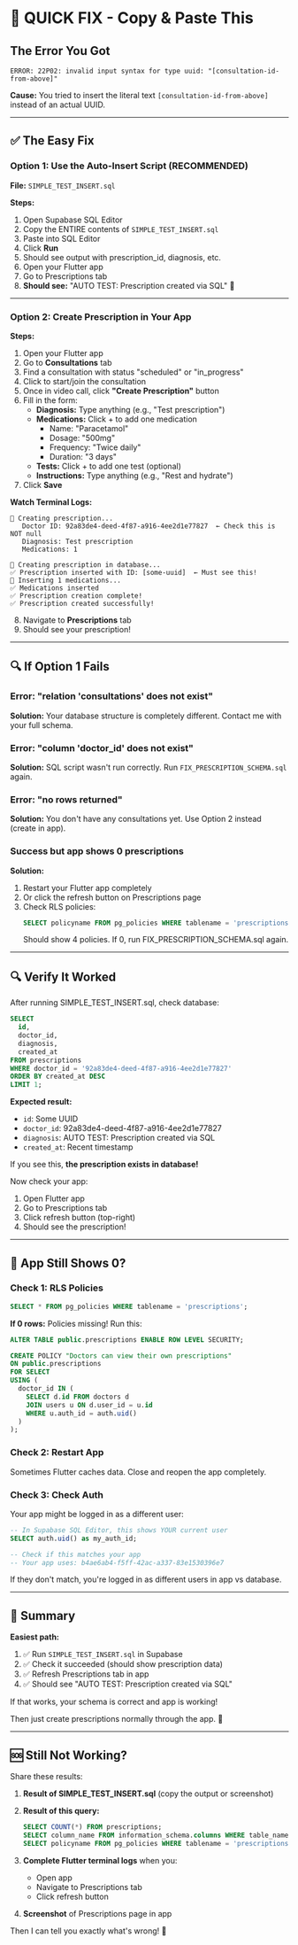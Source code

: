 # 🚀 QUICK FIX - Copy & Paste This

## The Error You Got

```
ERROR: 22P02: invalid input syntax for type uuid: "[consultation-id-from-above]"
```

**Cause:** You tried to insert the literal text `[consultation-id-from-above]` instead of an actual UUID.

---

## ✅ The Easy Fix

### Option 1: Use the Auto-Insert Script (RECOMMENDED)

**File:** `SIMPLE_TEST_INSERT.sql`

**Steps:**

1. Open Supabase SQL Editor
2. Copy the ENTIRE contents of `SIMPLE_TEST_INSERT.sql`
3. Paste into SQL Editor
4. Click **Run**
5. Should see output with prescription_id, diagnosis, etc.
6. Open your Flutter app
7. Go to Prescriptions tab
8. **Should see:** "AUTO TEST: Prescription created via SQL" 🎉

---

### Option 2: Create Prescription in Your App

**Steps:**

1. Open your Flutter app
2. Go to **Consultations** tab
3. Find a consultation with status "scheduled" or "in_progress"
4. Click to start/join the consultation
5. Once in video call, click **"Create Prescription"** button
6. Fill in the form:
   - **Diagnosis:** Type anything (e.g., "Test prescription")
   - **Medications:** Click + to add one medication
     - Name: "Paracetamol"
     - Dosage: "500mg"
     - Frequency: "Twice daily"
     - Duration: "3 days"
   - **Tests:** Click + to add one test (optional)
   - **Instructions:** Type anything (e.g., "Rest and hydrate")
7. Click **Save**

**Watch Terminal Logs:**

```
📝 Creating prescription...
   Doctor ID: 92a83de4-deed-4f87-a916-4ee2d1e77827  ← Check this is NOT null
   Diagnosis: Test prescription
   Medications: 1

📝 Creating prescription in database...
✅ Prescription inserted with ID: [some-uuid]  ← Must see this!
💊 Inserting 1 medications...
✅ Medications inserted
✅ Prescription creation complete!
✅ Prescription created successfully!
```

8. Navigate to **Prescriptions** tab
9. Should see your prescription!

---

## 🔍 If Option 1 Fails

### Error: "relation 'consultations' does not exist"

**Solution:** Your database structure is completely different. Contact me with your full schema.

### Error: "column 'doctor_id' does not exist"

**Solution:** SQL script wasn't run correctly. Run `FIX_PRESCRIPTION_SCHEMA.sql` again.

### Error: "no rows returned"

**Solution:** You don't have any consultations yet. Use Option 2 instead (create in app).

### Success but app shows 0 prescriptions

**Solution:**

1. Restart your Flutter app completely
2. Or click the refresh button on Prescriptions page
3. Check RLS policies:
   ```sql
   SELECT policyname FROM pg_policies WHERE tablename = 'prescriptions';
   ```
   Should show 4 policies. If 0, run FIX_PRESCRIPTION_SCHEMA.sql again.

---

## 🔍 Verify It Worked

After running SIMPLE_TEST_INSERT.sql, check database:

```sql
SELECT
  id,
  doctor_id,
  diagnosis,
  created_at
FROM prescriptions
WHERE doctor_id = '92a83de4-deed-4f87-a916-4ee2d1e77827'
ORDER BY created_at DESC
LIMIT 1;
```

**Expected result:**

- `id`: Some UUID
- `doctor_id`: 92a83de4-deed-4f87-a916-4ee2d1e77827
- `diagnosis`: AUTO TEST: Prescription created via SQL
- `created_at`: Recent timestamp

If you see this, **the prescription exists in database!**

Now check your app:

1. Open Flutter app
2. Go to Prescriptions tab
3. Click refresh button (top-right)
4. Should see the prescription!

---

## 📱 App Still Shows 0?

### Check 1: RLS Policies

```sql
SELECT * FROM pg_policies WHERE tablename = 'prescriptions';
```

**If 0 rows:** Policies missing! Run this:

```sql
ALTER TABLE public.prescriptions ENABLE ROW LEVEL SECURITY;

CREATE POLICY "Doctors can view their own prescriptions"
ON public.prescriptions
FOR SELECT
USING (
  doctor_id IN (
    SELECT d.id FROM doctors d
    JOIN users u ON d.user_id = u.id
    WHERE u.auth_id = auth.uid()
  )
);
```

### Check 2: Restart App

Sometimes Flutter caches data. Close and reopen the app completely.

### Check 3: Check Auth

Your app might be logged in as a different user:

```sql
-- In Supabase SQL Editor, this shows YOUR current user
SELECT auth.uid() as my_auth_id;

-- Check if this matches your app
-- Your app uses: b4ae6ab4-f5ff-42ac-a337-83e1530396e7
```

If they don't match, you're logged in as different users in app vs database.

---

## 🎯 Summary

**Easiest path:**

1. ✅ Run `SIMPLE_TEST_INSERT.sql` in Supabase
2. ✅ Check it succeeded (should show prescription data)
3. ✅ Refresh Prescriptions tab in app
4. ✅ Should see "AUTO TEST: Prescription created via SQL"

If that works, your schema is correct and app is working!

Then just create prescriptions normally through the app. 🎉

---

## 🆘 Still Not Working?

Share these results:

1. **Result of SIMPLE_TEST_INSERT.sql** (copy the output or screenshot)

2. **Result of this query:**

   ```sql
   SELECT COUNT(*) FROM prescriptions;
   SELECT column_name FROM information_schema.columns WHERE table_name = 'prescriptions';
   SELECT policyname FROM pg_policies WHERE tablename = 'prescriptions';
   ```

3. **Complete Flutter terminal logs** when you:

   - Open app
   - Navigate to Prescriptions tab
   - Click refresh button

4. **Screenshot** of Prescriptions page in app

Then I can tell you exactly what's wrong! 🔧
